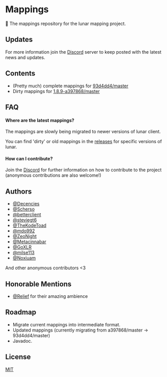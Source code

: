 
# Mappings

🌌 The mappings repository for the lunar mapping project.

## Updates

For more information join the [Discord](https://discord.gg/wbQv3sRenF) server to keep posted with the latest news and updates.

## Contents

- (Pretty much) complete mappings for [93d4dd4/master](https://github.com/Lunar-Mapping-Project/mappings/releases/tag/93d4dd4%2Fmaster)
- Dirty mappings for [1.8.9-a397868/master](https://github.com/Lunar-Mapping-Project/mappings/releases/tag/a397868)

## FAQ

#### Where are the latest mappings?

The mappings are slowly being migrated to newer versions of lunar client.

You can find 'dirty' or old mappings in the [releases](https://github.com/Lunar-Mapping-Project/mappings/releases) for specific versions of lunar.

#### How can I contribute?

Join the [Discord](https://discord.gg/wbQv3sRenF) for further information on how to contribute to the project (anonymous contributions are also welcome!)

## Authors

- [@Decencies](https://www.github.com/Decencies)
- [@Scherso](https://www.github.com/Scherso)
- [@betterclient](https://www.github.com/betterclient)
- [@steviegt6](https://www.github.com/Steviegt6)
- [@TheKodeToad](https://www.github.com/TheKodeToad)
- [@mdo992](https://www.github.com/mdo992)
- [@ZeoNight](https://www.github.com/ZeoNight)
- [@Metacinnabar](https://www.github.com/Metacinnabar)
- [@GoXLR](https://www.github.com/GoXLR)
- [@milse113](https://www.github.com/milse113)
- [@Noxiuam](https://www.github.com/Noxiuam)

And other anonymous contributors <3

## Honorable Mentions

- [@Relief](https://open.spotify.com/artist/345D7I2CuaqxHTTwD4wlBx) for their amazing ambience

## Roadmap

- Migrate current mappings into intermediate format.
- Updated mappings (currently migrating from a397868/master -> 93d4dd4/master)
- Javadoc.


## License

[MIT](https://choosealicense.com/licenses/mit/)
